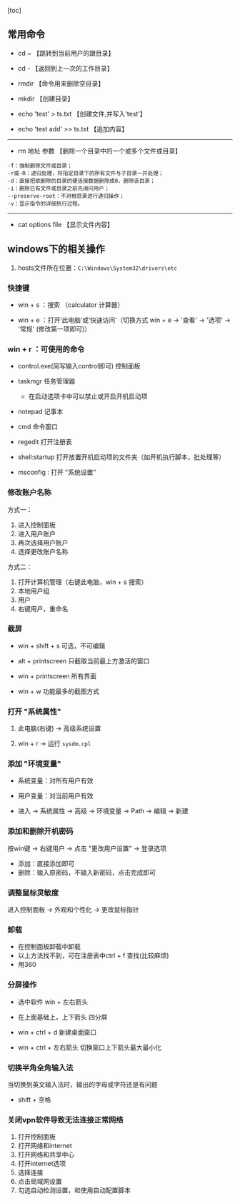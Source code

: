 [toc]
## 常用命令

- cd ~ 【跳转到当前用户的跟目录】

- cd - 【返回到上一次的工作目录】

- rmdir 【命令用来删除空目录】

- mkdir 【创建目录】

- echo 'test' > ts.txt  【创建文件,并写入'test'】

- echo 'test add' >> ts.txt  【追加内容】

--- 

- rm 地址 参数 【删除一个目录中的一个或多个文件或目录】 
```
-f：强制删除文件或目录；
-r或-R：递归处理，将指定目录下的所有文件与子目录一并处理；
-d：直接把欲删除的目录的硬连接数据删除成0，删除该目录；
-i：删除已有文件或目录之前先询问用户；
--preserve-root：不对根目录进行递归操作；
-v：显示指令的详细执行过程。
``` 

---

- cat options file 【显示文件内容】

## windows下的相关操作

1. hosts文件所在位置：`C:\Windows\System32\drivers\etc`

### 快捷键

- win + s ：搜索  （calculator 计算器）

- win + e ：打开‘此电脑’或‘快速访问’（切换方式 win + e -> '查看' -> '选项' -> '常规' (修改第一项即可)）


### win + r ：可使用的命令

- control.exe(简写输入control即可) 控制面板

- taskmgr 任务管理器
    - 在启动选项卡中可以禁止或开启开机启动项

- notepad 记事本

- cmd 命令窗口

- regedit 打开注册表

- shell:startup 打开放置开机启动项的文件夹（如开机执行脚本，批处理等）

- msconfig : 打开 "系统设置" 


### 修改账户名称

方式一：
1. 进入控制面板
2. 进入用户账户
3. 再次选择用户账户
4. 选择更改账户名称

方式二：
1. 打开计算机管理（右键此电脑，win + s 搜索）
2. 本地用户组
3. 用户
4. 右键用户，重命名

### 截屏

- win + shift + s  可选，不可编辑

- alt + printscreen 只截取当前最上方激活的窗口

- win + printscreen 所有界面

- win + w 功能最多的截图方式


### 打开 "系统属性"
1. 此电脑(右键) -> 高级系统设置

2. win + r -> 运行 `sysdm.cpl`

### 添加 "环境变量"
- 系统变量：对所有用户有效
- 用户变量：对当前用户有效

- 进入 -> 系统属性 -> 高级 -> 环境变量 -> Path -> 编辑 -> 新建

### 添加和删除开机密码

按win键 -> 右键用户 -> 点击 "更改用户设置" -> 登录选项

- 添加：直接添加即可
- 删除：输入原密码，不输入新密码，点击完成即可

### 调整鼠标灵敏度
进入控制面板 -> 外观和个性化 -> 更改鼠标指针

### 卸载
- 在控制面板卸载中卸载
- 以上方法找不到，可在注册表中ctrl + f 查找(比较麻烦)
- 用360  

### 分屏操作
- 选中软件 win + 左右箭头
- 在上面基础上，上下箭头 四分屏

- win + ctrl + d 新建桌面窗口
- win + ctrl + 左右箭头 切换窗口上下箭头最大最小化

### 切换半角全角输入法
当切换到英文输入法时，输出的字母或字符还是有问题

- shift + 空格

### 关闭vpn软件导致无法连接正常网络

1. 打开控制面板
2. 打开网络和internet
3. 打开网络和共享中心
4. 打开internet选项
5. 选择连接
6. 点击局域网设置
7. 勾选自动检测设置，和使用自动配置脚本